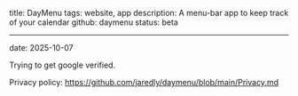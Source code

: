 title: DayMenu
tags: website, app
description: A menu-bar app to keep track of your calendar
github: daymenu
status: beta

---
date: 2025-10-07

Trying to get google verified.

Privacy policy: https://github.com/jaredly/daymenu/blob/main/Privacy.md
